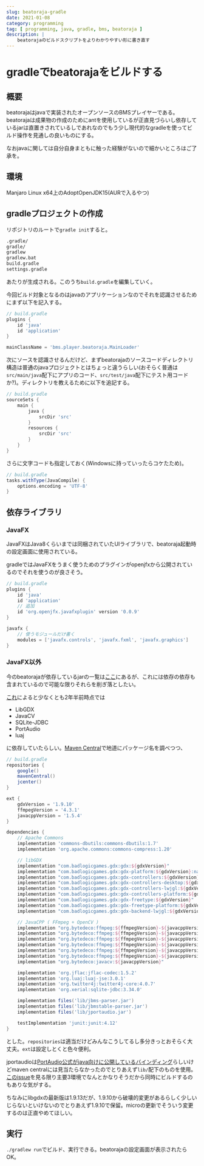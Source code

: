 ```yaml
---
slug: beatoraja-gradle
date: 2021-01-08
category: programming
tag: [ programming, java, gradle, bms, beatoraja ]
description: |
    beatorajaのビルドスクリプトをよりわかりやすい形に書き直す
---
```


# gradleでbeatorajaをビルドする

## 概要

beatorajaはjavaで実装されたオープンソースのBMSプレイヤーである。beatorajaは成果物の作成のためにantを使用しているが正直見づらいし依存しているjarは直置きされているしであれなのでもう少し現代的なgradleを使ってビルド操作を見通しの良いものにする。

なおjavaに関しては自分自身まともに触った経験がないので細かいところはご了承を。

## 環境

Manjaro Linux x64上のAdoptOpenJDK15(AURで入るやつ)

## gradleプロジェクトの作成

リポジトリのルートで`gradle init`すると。

```sh
.gradle/
gradle/
gradlew
gradlew.bat
build.gradle
settings.gradle
```

あたりが生成される。このうち`build.gradle`を編集していく。

今回ビルド対象となるのはjavaのアプリケーションなのでそれを認識させるためにまず以下を記入する。

```groovy
// build.gradle
plugins {
    id 'java'
    id 'application'
}

mainClassName = 'bms.player.beatoraja.MainLoader'
```

次にソースを認識させるんだけど、まずbeatorajaのソースコードディレクトリ構造は普通のjavaプロジェクトとはちょっと違うらしい(おそらく普通は`src/main/java`配下にアプリのコード、`src/test/java`配下にテスト用コードか?)。ディレクトリを教えるために以下を追記する。

```groovy
// build.gradle
sourceSets {
    main {
        java {
            srcDir 'src'
        }
        resources {
            srcDir 'src'
        }
    }
}
```

さらに文字コードも指定しておく(Windowsに持っていったらコケたため)。

```groovy
// build.gradle
tasks.withType(JavaCompile) {
    options.encoding = 'UTF-8'
}
```

## 依存ライブラリ

### JavaFX

JavaFXはJava8くらいまでは同梱されていたUIライブラリで、beatoraja起動時の設定画面に使用されている。

gradleではJavaFXをうまく使うためのプラグインがopenjfxから公開されているのでそれを使うのが良さそう。

```groovy
// build.gradle
plugins {
    id 'java'
    id 'application'
    // 追加
    id 'org.openjfx.javafxplugin' version '0.0.9'
}

javafx {
    // 使うモジュールだけ書く
    modules = ['javafx.controls', 'javafx.fxml', 'javafx.graphics']
}
```

### JavaFX以外

今のbeatorajaが依存しているjarの一覧は[ここ](https://github.com/exch-bms2/beatoraja/tree/master/lib)にあるが、これには依存の依存も含まれているので可能な限りそれらを削ぎ落としたい。

[これ](https://mocha-repository.info/beatoraja/2018/07/05/beatoraja%E3%81%A7%E4%BD%BF%E7%94%A8%E3%81%97%E3%81%A6%E3%81%84%E3%82%8B%E3%83%A9%E3%82%A4%E3%83%96%E3%83%A9%E3%83%AA/)によると少なくとも2年半前時点では

- LibGDX
- JavaCV
- SQLite-JDBC
- PortAudio
- luaj

に依存していたらしい。[Maven Central](https://search.maven.org/)で地道にパッケージ名を調べつつ、

```groovy
// build.gradle
repositories {
    google()
    mavenCentral()
    jcenter()
}

ext {
    gdxVersion = '1.9.10'
    ffmpegVersion = '4.3.1'
    javacppVersion = '1.5.4'
}

dependencies {
    // Apache Commons
    implementation 'commons-dbutils:commons-dbutils:1.7'
    implementation 'org.apache.commons:commons-compress:1.20'

    // libGDX
    implementation "com.badlogicgames.gdx:gdx:${gdxVersion}"
    implementation "com.badlogicgames.gdx:gdx-platform:${gdxVersion}:natives-desktop"
    implementation "com.badlogicgames.gdx:gdx-controllers:${gdxVersion}"
    implementation "com.badlogicgames.gdx:gdx-controllers-desktop:${gdxVersion}"
    implementation "com.badlogicgames.gdx:gdx-controllers-lwjgl:${gdxVersion}"
    implementation "com.badlogicgames.gdx:gdx-controllers-platform:${gdxVersion}:natives-desktop"
    implementation "com.badlogicgames.gdx:gdx-freetype:${gdxVersion}"
    implementation "com.badlogicgames.gdx:gdx-freetype-platform:${gdxVersion}:natives-desktop"
    implementation "com.badlogicgames.gdx:gdx-backend-lwjgl:${gdxVersion}"

    // JavaCPP ( FFmpeg + OpenCV )
    implementation "org.bytedeco:ffmpeg:${ffmpegVersion}-${javacppVersion}"
    implementation "org.bytedeco:ffmpeg:${ffmpegVersion}-${javacppVersion}:windows-x86"
    implementation "org.bytedeco:ffmpeg:${ffmpegVersion}-${javacppVersion}:windows-x86_64"
    implementation "org.bytedeco:ffmpeg:${ffmpegVersion}-${javacppVersion}:macosx-x86_64"
    implementation "org.bytedeco:ffmpeg:${ffmpegVersion}-${javacppVersion}:linux-x86"
    implementation "org.bytedeco:ffmpeg:${ffmpegVersion}-${javacppVersion}:linux-x86_64"
    implementation "org.bytedeco:javacv:${javacppVersion}"

    implementation 'org.jflac:jflac-codec:1.5.2'
    implementation 'org.luaj:luaj-jse:3.0.1'
    implementation 'org.twitter4j:twitter4j-core:4.0.7'
    implementation 'org.xerial:sqlite-jdbc:3.34.0'

    implementation files('lib/jbms-parser.jar')
    implementation files('lib/jbmstable-parser.jar')
    implementation files('lib/jportaudio.jar')

    testImplementation 'junit:junit:4.12'
}
```

とした。`repositories`は適当だけどみんなこうしてるし多分きっとおそらく大丈夫。`ext`は設定しとくと色々便利。

jportaudioは[PortAudio公式がjava向けに公開しているバインディング](https://github.com/PortAudio/portaudio/tree/master/bindings/java/jportaudio)らしいけどmaven centralには見当たらなかったのでとりあえず`lib/`配下のものを使用。[このissue](https://github.com/exch-bms2/beatoraja/issues/320)を見る限り主要3環境でなんとかなりそうだから同時にビルドするのもありな気がする。

ちなみにlibgdxの最新版は1.9.13だが、1.9.10から破壊的変更があるらしく少しいじらないといけないのでとりあえず1.9.10で保留。microの更新でそういう変更するのは正直やめてほしい。

## 実行

`./gradlew run`でビルド、実行できる。beatorajaの設定画面が表示されたらOK。
